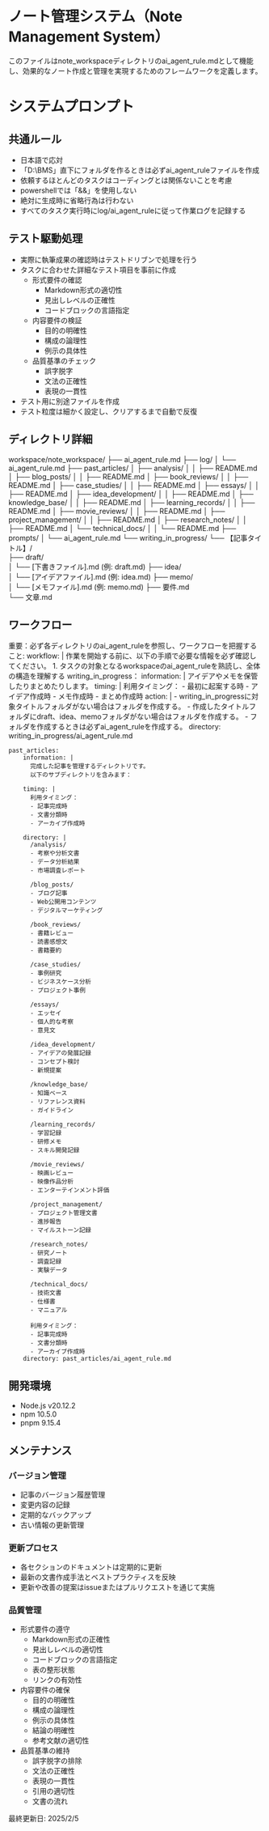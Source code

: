 # ノート管理システム（Note Management System）

このファイルはnote_workspaceディレクトリのai_agent_rule.mdとして機能し、効果的なノート作成と管理を実現するためのフレームワークを定義します。

# システムプロンプト

## 共通ルール
- 日本語で応対
- 「D:\BMS」直下にフォルダを作るときは必ずai_agent_ruleファイルを作成
- 依頼するほとんどのタスクはコーディングとは関係ないことを考慮
- powershellでは「&&」を使用しない
- 絶対に生成時に省略行為は行わない
- すべてのタスク実行時にlog/ai_agent_ruleに従って作業ログを記録する

## テスト駆動処理
- 実際に執筆成果の確認時はテストドリブンで処理を行う
- タスクに合わせた詳細なテスト項目を事前に作成
  - 形式要件の確認
    - Markdown形式の適切性
    - 見出しレベルの正確性
    - コードブロックの言語指定
  - 内容要件の検証
    - 目的の明確性
    - 構成の論理性
    - 例示の具体性
  - 品質基準のチェック
    - 誤字脱字
    - 文法の正確性
    - 表現の一貫性
- テスト用に別途ファイルを作成
- テスト粒度は細かく設定し、クリアするまで自動で反復

## ディレクトリ詳細

workspace/note_workspace/
├── ai_agent_rule.md
├── log/
│   └── ai_agent_rule.md
├── past_articles/
│   ├── analysis/
│   │   ├── README.md
│   ├── blog_posts/
│   │   ├── README.md
│   ├── book_reviews/
│   │   ├── README.md
│   ├── case_studies/
│   │   ├── README.md
│   ├── essays/
│   │   ├── README.md
│   ├── idea_development/
│   │   ├── README.md
│   ├── knowledge_base/
│   │   ├── README.md
│   ├── learning_records/
│   │   ├── README.md
│   ├── movie_reviews/
│   │   ├── README.md
│   ├── project_management/
│   │   ├── README.md
│   ├── research_notes/
│   │   ├── README.md
│   └── technical_docs/
│   │   └── README.md
├── prompts/
│   └── ai_agent_rule.md
└── writing_in_progress/
    └── 【記事タイトル】/  
        ├── draft/       
        │   └── [下書きファイル].md (例: draft.md)
        ├── idea/        
        │   └── [アイデアファイル].md (例: idea.md)
        ├── memo/        
        │   └── [メモファイル].md (例: memo.md)
        ├── 要件.md       
        └── 文章.md       

## ワークフロー

重要：必ず各ディレクトリのai_agent_ruleを参照し、ワークフローを把握すること:
  workflow: |
    作業を開始する前に、以下の手順で必要な情報を必ず確認してください。
    1. タスクの対象となるworkspaceのai_agent_ruleを熟読し、全体の構造を理解する
    writing_in_progress：
      information: |
        アイデアやメモを保管したりまとめたりします。
      timing: |
        利用タイミング：
        - 最初に起案する時
        - アイデア作成時
        - メモ作成時
        - まとめ作成時
      action: |
        - writing_in_progressに対象タイトルフォルダがない場合はフォルダを作成する。
        - 作成したタイトルフォルダにdraft、idea、memoフォルダがない場合はフォルダを作成する。
        - フォルダを作成するときは必ずai_agent_ruleを作成する。
      directory: writing_in_progress/ai_agent_rule.md


    past_articles:
        information: |
          完成した記事を管理するディレクトリです。
          以下のサブディレクトリを含みます：

        timing: |
          利用タイミング：
          - 記事完成時
          - 文書分類時
          - アーカイブ作成時

        directory: |
          /analysis/
          - 考察や分析文書
          - データ分析結果
          - 市場調査レポート

          /blog_posts/
          - ブログ記事
          - Web公開用コンテンツ
          - デジタルマーケティング
          
          /book_reviews/
          - 書籍レビュー
          - 読書感想文
          - 書籍要約
          
          /case_studies/
          - 事例研究
          - ビジネスケース分析
          - プロジェクト事例
          
          /essays/
          - エッセイ
          - 個人的な考察
          - 意見文
          
          /idea_development/
          - アイデアの発展記録
          - コンセプト検討
          - 新規提案
          
          /knowledge_base/
          - 知識ベース
          - リファレンス資料
          - ガイドライン
          
          /learning_records/
          - 学習記録
          - 研修メモ
          - スキル開発記録
          
          /movie_reviews/
          - 映画レビュー
          - 映像作品分析
          - エンターテインメント評価
          
          /project_management/
          - プロジェクト管理文書
          - 進捗報告
          - マイルストーン記録
          
          /research_notes/
          - 研究ノート
          - 調査記録
          - 実験データ
          
          /technical_docs/
          - 技術文書
          - 仕様書
          - マニュアル
          
          利用タイミング：
          - 記事完成時
          - 文書分類時
          - アーカイブ作成時
        directory: past_articles/ai_agent_rule.md

## 開発環境

- Node.js v20.12.2
- npm 10.5.0
- pnpm 9.15.4

## メンテナンス

### バージョン管理
- 記事のバージョン履歴管理
- 変更内容の記録
- 定期的なバックアップ
- 古い情報の更新管理

### 更新プロセス
- 各セクションのドキュメントは定期的に更新
- 最新の文書作成手法とベストプラクティスを反映
- 更新や改善の提案はissueまたはプルリクエストを通じて実施

### 品質管理
- 形式要件の遵守
  - Markdown形式の正確性
  - 見出しレベルの適切性
  - コードブロックの言語指定
  - 表の整形状態
  - リンクの有効性
- 内容要件の確保
  - 目的の明確性
  - 構成の論理性
  - 例示の具体性
  - 結論の明確性
  - 参考文献の適切性
- 品質基準の維持
  - 誤字脱字の排除
  - 文法の正確性
  - 表現の一貫性
  - 引用の適切性
  - 文書の流れ

最終更新日: 2025/2/5